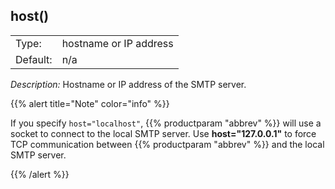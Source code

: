 ---
---
<!-- DISCLAIMER: This file is based on the syslog-ng Open Source Edition documentation https://github.com/balabit/syslog-ng-ose-guides/commit/2f4a52ee61d1ea9ad27cb4f3168b95408fddfdf2 and is used under the terms of The syslog-ng Open Source Edition Documentation License. The file has been modified by Axoflow. -->

## host()

|          |                        |
| -------- | ---------------------- |
| Type:    | hostname or IP address |
| Default: | n/a                    |

*Description:* Hostname or IP address of the SMTP server.

{{% alert title="Note" color="info" %}}

If you specify `host="localhost"`, {{% productparam "abbrev" %}} will use a socket to connect to the local SMTP server. Use **host="127.0.0.1"** to force TCP communication between {{% productparam "abbrev" %}} and the local SMTP server.

{{% /alert %}}

